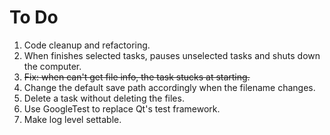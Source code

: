 # To Do
1) Code cleanup and refactoring.    
2) When finishes selected tasks, pauses unselected tasks and shuts down the computer.  
3) <del>Fix: when can't get file info, the task stucks at starting.</del>   
4) Change the default save path accordingly when the filename changes.
5) Delete a task without deleting the files.
6) Use GoogleTest to replace Qt's test framework.
7) Make log level settable.
   


